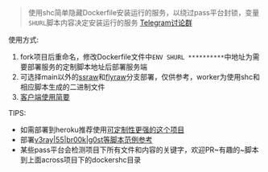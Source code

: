 > 使用shc简单隐藏Dockerfile安装运行的服务，以绕过pass平台封锁，变量`SHURL`脚本内容决定安装运行的服务  [Telegram讨论群](https://t.me/starts_sh_group)   
  
使用方式:  
1. fork项目后重命名，修改Dockerfile文件中`ENV SHURL **********`中地址为需要部署服务的定制脚本地址后部署服务端  
2. 可选择main以外的[ssraw](https://github.com/mixool/dockershc/tree/ssraw)和[flyraw](https://github.com/mixool/dockershc/tree/flyraw)分支部署，仅供参考，worker为使用shc和相应脚本生成的二进制文件  
3. [客户端使用简要](https://github.com/mixool/heroku#%E5%AE%A2%E6%88%B7%E7%AB%AF%E4%BD%BF%E7%94%A8%E7%AE%80%E8%A6%81)  
  
TIPS:  
* 如需部署到heroku推荐使用[可定制性更强的这个项目](https://github.com/mixool/heroku)  
* 部署[v3ray|55|br00k|g0st等脚本范例参考](https://github.com/mixool/across/tree/master/dockershc)  
* 某些pass平台会检测项目下所有文件和内容的关键字，欢迎PR~有趣的~脚本到上面across项目下的dockershc目录  
